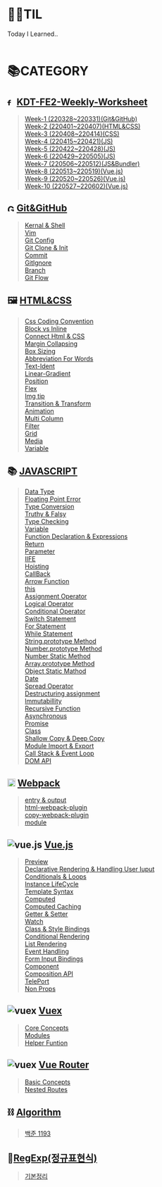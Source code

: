 # 👨‍💻TIL
Today I Learned..
<br>
<br>

# 📚CATEGORY
## <img src="https://storage.googleapis.com/fc-assets-prod/favicon/favicon.ico" alt="fastcampus" width=16px /> [KDT-FE2-Weekly-Worksheet](./KDT-FE2/weekly-worksheet/)
> [Week-1 (220328~220331)(Git&GitHub)](./KDT-FE2/weekly-worksheet/Week-1(220328~220331)(git%26github).md)  
  [Week-2 (220401~220407)(HTML&CSS)](./KDT-FE2/weekly-worksheet/Week-2(220401~220407)(html%26css).md)  
  [Week-3 (220408~220414)(CSS)](./KDT-FE2/weekly-worksheet/Week-3(220408~220414)(html%26css).md)  
  [Week-4 (220415~220421)(JS)](./KDT-FE2/weekly-worksheet/Week-4(220415~220421)(js).md)  
  [Week-5 (220422~220428)(JS)](./KDT-FE2/weekly-worksheet/Week-5(220422~220428)(js).md)  
  [Week-6 (220429~220505)(JS)](./KDT-FE2/weekly-worksheet/Week-6(220429~220505)(js).md)  
  [Week-7 (220506~220512)(JS&Bundler)](./KDT-FE2/weekly-worksheet/Week-7(220506~220512)(js%26bundler).md)  
  [Week-8 (220513~220519)(Vue.js)](./KDT-FE2/weekly-worksheet/Week-8(220513~220519).md)  
  [Week-9 (220520~220526)(Vue.js)](./KDT-FE2/weekly-worksheet/Week-9(220520~220526).md)  
  [Week-10 (220527~220602)(Vue.js)](./KDT-FE2/weekly-worksheet/Week-10(220527~220602).md)  

## <img src="https://github.githubassets.com/favicons/favicon-dark.png" alt="Github" width=16px /> [Git&GitHub](./Git%26GitHub/)
> [Kernal & Shell](./Git%26GitHub/1.Kernal%26Shell.md)  
  [Vim](./Git%26GitHub/2.Vim.md)  
  [Git Config](./Git%26GitHub/3.GitConfig.md)  
  [Git Clone & Init](./Git%26GitHub/4.GitClone%26Init.md)  
  [Commit](./Git%26GitHub/5.Commit.md)  
  [GitIgnore](./Git%26GitHub/6.Gitignore.md)  
  [Branch](./Git%26GitHub/7.Branch.md)  
  [Git Flow](./Git%26GitHub/8.GitFlow.md)  

## 🖼 [HTML&CSS](./HTML%26CSS/)
> [Css Coding Convention](./HTML%26CSS/1.CssCodingConvention.md)  
  [Block vs Inline](./HTML%26CSS/2.Block%20vs%20Inline.md)  
  [Connect Html & CSS](./HTML%26CSS/3.ConnectHtml%26Css.md)  
  [Margin Collapsing](./HTML%26CSS/4.MarginCollapsing.md)  
  [Box Sizing](./HTML%26CSS/5.BoxSizing.md)  
  [Abbreviation For Words](./HTML%26CSS/6.AbbreviationForWords.md)  
  [Text-Ident](./HTML%26CSS/7.TextIdent.md)  
  [Linear-Gradient](./HTML%26CSS/8.LinearGradient.md)  
  [Position](./HTML%26CSS/9.Position.md)  
  [Flex](./HTML%26CSS/10.Flex.md)  
  [Img tip](./HTML%26CSS/11.ImgTip.md)  
  [Transition & Transform](./HTML%26CSS/12.Transition%26Transform.md)  
  [Animation](./HTML%26CSS/13.Animation.md)  
  [Multi Column](./HTML%26CSS/14.MultiColumn.md)  
  [Filter](./HTML%26CSS/15.Filter.md)  
  [Grid](./HTML%26CSS/16.Grid.md)  
  [Media](./HTML%26CSS/17.Media.md)  
  [Variable](./HTML%26CSS/18.Variable.md)    

## 📚 [JAVASCRIPT](./JAVASCRIPT/)
> [Data Type](./JAVASCRIPT/1.DataType.md)  
  [Floating Point Error](./JAVASCRIPT/2.FloatingPointError.md)  
  [Type Conversion](./JAVASCRIPT/3.TypeConversion.md)  
  [Truthy & Falsy](./JAVASCRIPT/4.TruthyFalsy.md)  
  [Type Checking](./JAVASCRIPT/5.TypeChecking.md)  
  [Variable](./JAVASCRIPT/6.Variable.md)  
  [Function Declaration & Expressions](./JAVASCRIPT/7.FunctionDeclaration%26Expressions.md)  
  [Return](./JAVASCRIPT/8.Return.md)  
  [Parameter](./JAVASCRIPT/9.Parameter.md)  
  [IIFE](./JAVASCRIPT/10.IIFE.md)  
  [Hoisting](./JAVASCRIPT/11.Hoisting.md)  
  [CallBack](./JAVASCRIPT/12.CallBack.md)  
  [Arrow Function](./JAVASCRIPT/13.ArrowFunction.md)  
  [this](./JAVASCRIPT/14.this.md)  
  [Assignment Operator](./JAVASCRIPT/15.AssignmentOperator.md)  
  [Logical Operator](./JAVASCRIPT/16.LogicalOperator.md)  
  [Conditional Operator](./JAVASCRIPT/17.ConditionalOperator.md)  
  [Switch Statement](./JAVASCRIPT/18.SwitchStatement.md)  
  [For Statement](./JAVASCRIPT/19.ForStatement.md)  
  [While Statement](./JAVASCRIPT/20.WhileStatement.md)  
  [String.prototype Method](./JAVASCRIPT/21.String.prototypeMethod.md)  
  [Number.prototype Method](./JAVASCRIPT/22.Number.prototypeMethod.md)  
  [Number Static Method](./JAVASCRIPT/23.NumberStaticMethod.md)  
  [Array.prototype Method](./JAVASCRIPT/24.Array.prototype.md)  
  [Object Static Mathod](./JAVASCRIPT/25.ObjectStaticMathod.md)  
  [Date](./JAVASCRIPT/26.Date.md)  
  [Spread Operator](./JAVASCRIPT/27.SpreadOperator.md)  
  [Destructuring assignment](./JAVASCRIPT/28.DestructuringAssignment.md)  
  [lmmutabillity](./JAVASCRIPT/29.Immutabillity.md)  
  [Recursive Function](./JAVASCRIPT/30.RecursiveFunction.md)  
  [Asynchronous](./JAVASCRIPT/31.Asynchronous.md)  
  [Promise](./JAVASCRIPT/32.Promise.md)  
  [Class](./JAVASCRIPT/33.Class.md)  
  [Shallow Copy & Deep Copy](./JAVASCRIPT/34.ShallowCopy%26DeepCopy.md)  
  [Module Import & Export](./JAVASCRIPT/35.ModuleImport%26Export.md)  
  [Call Stack & Event Loop](./JAVASCRIPT/36.CallStack%26EventLoop.md)  
  [DOM API](./JAVASCRIPT/37.DomAPI.md)  

## <img src= "https://webpack.js.org/favicon.f326220248556af65f41.ico" alt="webpack" width="18px"/> [Webpack](./Webpack/)
> [entry & output](./Webpack/1.entry%26output.md)  
  [html-webpack-plugin](./Webpack/2.html-webpack-plugin.md)  
  [copy-webpack-plugin](./Webpack/3.copy-webpack-plugin.md)  
  [module](./Webpack/4.module.md)  
  

## <img src= "https://kr.vuejs.org/images/icons/favicon-16x16.png" alt="vue.js"/> [Vue.js](./Vue.js/)
> [Preview](./Vue.js/0.Preview.md)  
  [Declarative Rendering & Handling User Iuput](./Vue.js/1.DeclarativeRendering%26HandlingUserIuput.md)  
  [Conditionals & Loops](./Vue.js/2.Conditionals%26Loops.md)  
  [Instance LifeCycle](./Vue.js/3.Instance%26LifeCycle.md)  
  [Template Syntax](./Vue.js/4.TemplateSyntax.md)  
  [Computed](./Vue.js/5.Computed.md)  
  [Computed Caching](./Vue.js/6.ComputedCaching.md)  
  [Getter & Setter](./Vue.js/7.Getter%26Setter.md)  
  [Watch](./Vue.js/8.Watch.md)  
  [Class & Style Bindings](./Vue.js/9.Class%26StyleBindings.md)  
  [Conditional Rendering](./Vue.js/10.ConditionalRendering.md)  
  [List Rendering](./Vue.js/11.ListRendering.md)  
  [Event Handling](./Vue.js/12.EventHandling.md)  
  [Form Input Bindings](./Vue.js/13.FormInputBindings.md)  
  [Component](./Vue.js/14.Component.md)  
  [Composition API](./Vue.js/15.CompositionAPI.md)  
  [TelePort](./Vue.js/16.TelePort.md)  
  [Non Props](./Vue.js/17.NonProps.md)  

## <img src= "https://kr.vuejs.org/images/icons/favicon-16x16.png" alt="vuex"/> [Vuex](./Vuex/)
> [Core Concepts](./Vuex/1.CoreConcepts.md)  
  [Modules](./Vuex/2.Modules.md)  
  [Helper Funtion](./Vuex/3.HelperFunction.md)  

## <img src= "https://kr.vuejs.org/images/icons/favicon-16x16.png" alt="vuex"/> [Vue Router](./VueRouter/)  
> [Basic Concepts](./VueRouter/1.BasicConcepts.md)  
  [Nested Routes](./VueRouter/2.NestedRoutes.md)  


## ⛓ [Algorithm](https://heeyoung-c.github.io/categories/Algorithm/)
> [백준 1193](https://heeyoung-c.github.io/2022/04/08/%EB%B0%B1%EC%A4%80%201193/)  

## 📑[RegExp(정규표현식)](./regexp/)
> [기본정리](./regexp/regexp.md)  